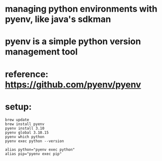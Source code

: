 # managing python environments with pyenv, like java's sdkman
# pyenv is a simple python version management tool
# reference: https://github.com/pyenv/pyenv

# setup:
```
brew update
brew install pyenv
pyenv install 3.10
pyenv global 3.10.15
pyenv which python
pyenv exec python --version

alias python="pyenv exec python"
alias pip="pyenv exec pip"
```